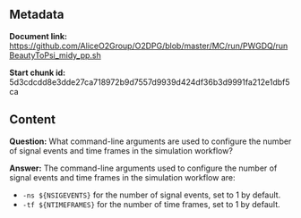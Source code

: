 ## Metadata

**Document link:** https://github.com/AliceO2Group/O2DPG/blob/master/MC/run/PWGDQ/runBeautyToPsi_midy_pp.sh

**Start chunk id:** 5d3cdcdd8e3dde27ca718972b9d7557d9939d424df36b3d9991fa212e1dbf5ca

## Content

**Question:** What command-line arguments are used to configure the number of signal events and time frames in the simulation workflow?

**Answer:** The command-line arguments used to configure the number of signal events and time frames in the simulation workflow are:

- `-ns ${NSIGEVENTS}` for the number of signal events, set to 1 by default.
- `-tf ${NTIMEFRAMES}` for the number of time frames, set to 1 by default.